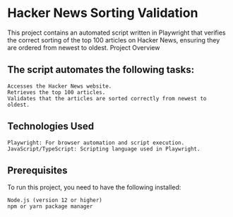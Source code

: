 # Hacker News Sorting Validation
This project contains an automated script written in Playwright that verifies the correct sorting of the top 100 articles on Hacker News, ensuring they are ordered from newest to oldest.
Project Overview

## The script automates the following tasks:

    Accesses the Hacker News website.
    Retrieves the top 100 articles.
    Validates that the articles are sorted correctly from newest to oldest.

## Technologies Used

    Playwright: For browser automation and script execution.
    JavaScript/TypeScript: Scripting language used in Playwright.

## Prerequisites

To run this project, you need to have the following installed:

    Node.js (version 12 or higher)
    npm or yarn package manager
